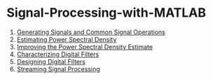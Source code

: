 # Signal-Processing-with-MATLAB

1. [Generating Signals and Common Signal Operations]()
2. [Estimating Power Spectral Density]()
3. [Improving the Power Spectral Density Estimate]()
4. [Characterizing Digital Filters]()
5. [Designing Digital Filters]()
6. [Streaming Signal Processing]()
